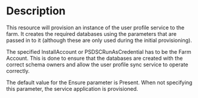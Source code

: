 # Description

This resource will provision an instance of the user profile service to the
farm. It creates the required databases using the parameters that are passed
in to it (although these are only used during the initial provisioning).

The specified InstallAccount or PSDSCRunAsCredential has to be the Farm Account.
This is done to ensure that the databases are created with the correct schema
owners and allow the user profile sync service to operate correctly.

The default value for the Ensure parameter is Present. When not specifying this
parameter, the service application is provisioned.
